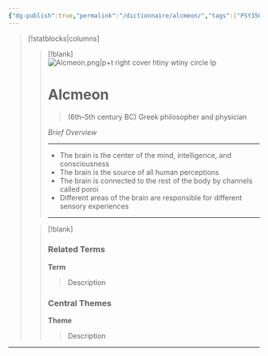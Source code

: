 ```yaml
---
{"dg-publish":true,"permalink":"/dictionnaire/alcmeon/","tags":["PSY3503","psychology","biograpgy","Winter2025"]}
---
```



> [!statblocks|columns]
> 
>> [!blank]  
>> ![Alcmeon.png|p+t right cover htiny wtiny circle lp](/img/user/Attachments/Alcmeon.png)
>> # Alcmeon
>> > (6th–5th century BC) 
>> > Greek philosopher and physician
>> 
>> *Brief Overview*
>> 
>> ---
>>- The brain is the center of the mind, intelligence, and consciousness
>>- The brain is the source of all human perceptions
>>- The brain is connected to the rest of the body by channels called poroi
>>- Different areas of the brain are responsible for different sensory experiences
>>
>> 
>> ---
>> 
>> 
> 
> 
>> [!blank]
>> ### Related Terms
>> **Term**
>> > Description 
>>
>> ### Central Themes
>> 
>> **Theme**
>> > Description
>> 

---

